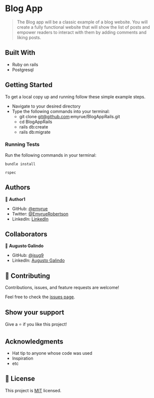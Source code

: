# Blog App

> The Blog app will be a classic example of a blog website. You will create a fully functional website that will show the list of posts and empower readers to interact with them by adding comments and liking posts.


## Built With

- Ruby on rails
- Postgresql

## Getting Started

To get a local copy up and running follow these simple example steps.

- Navigate to your desired directory
- Type the following commands into your terminal:
    - git clone git@github.com:emyrue/BlogAppRails.git
    - cd BlogAppRails
    - rails db:create
    - rails db:migrate

### Running Tests

Run the following commands in your terminal:
```
bundle install
```
```
rspec
```

## Authors

👤 **Author1**

- GitHub: [@emyrue](https://github.com/emyrue)
- Twitter: [@EmyrueRobertson](https://twitter.com/EmyrueRobertson)
- LinkedIn: [LinkedIn](https://www.linkedin.com/in/emilyruthrobertson/)

## Collaborators

👤 **Augusto Galindo**

- GitHub: [@jsug9](https://github.com/jsug9)
- LinkedIn: [Augusto Galindo](https://www.linkedin.com/in/augustogalindo/)

## 🤝 Contributing

Contributions, issues, and feature requests are welcome!

Feel free to check the [issues page](../../issues/).

## Show your support

Give a ⭐️ if you like this project!

## Acknowledgments

- Hat tip to anyone whose code was used
- Inspiration
- etc

## 📝 License

This project is [MIT](./MIT.md) licensed.